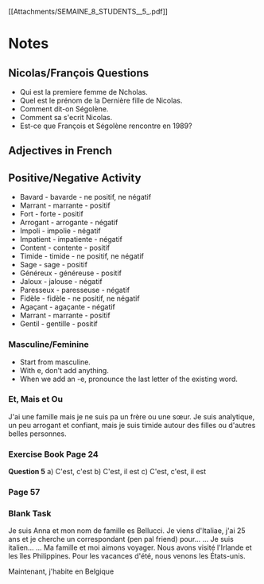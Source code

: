 [[Attachments/SEMAINE_8_STUDENTS__5_.pdf]]
# Notes
## Nicolas/François Questions
* Qui est la premiere femme de Ncholas.
* Quel est le prénom de la Dernière fille de Nicolas.
* Comment dit-on Ségolène.
* Comment sa s'ecrit Nicolas.
* Est-ce que François et Ségolène rencontre en 1989?
## Adjectives in French

## Positive/Negative Activity
* Bavard - bavarde - ne positif, ne négatif
* Marrant - marrante - positif
* Fort - forte - positif
* Arrogant - arrogante - négatif
* Impoli - impolie - négatif
* Impatient - impatiente - négatif
* Content - contente - positif
* Timide - timide - ne positif, ne négatif
* Sage - sage - positif
* Généreux - généreuse - positif
* Jaloux - jalouse - négatif
* Paresseux - paresseuse - négatif
* Fidèle - fidèle - ne positif, ne négatif
* Agaçant - agaçante - négatif
* Marrant - marrante - positif
* Gentil - gentille - positif

### Masculine/Feminine
* Start from masculine.
* With e, don't add anything.
* When we add an -e, pronounce the last letter of the existing word.

### Et, Mais et Ou
J'ai une famille mais je ne suis pa un frère ou une sœur.
Je suis analytique, un peu arrogant et confiant, mais je suis timide autour des filles ou d'autres belles personnes.

### Exercise Book Page 24
**Question 5**
a) C'est, c'est
b) C'est, il est
c) C'est, c'est, il est

### Page 57

### Blank Task
Je suis Anna et mon nom de famille es Bellucci. Je viens d'Italiae, j'ai 25 ans et je cherche un correspondant (pen pal friend) pour...
...
Je suis italien...
...
Ma famille et moi aimons voyager. Nous avons visité l'Irlande et les îles Philippines. Pour les vacances d'été, nous venons les États-unis.

Maintenant, j'habite en Belgique